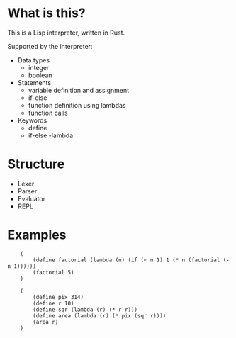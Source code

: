 # What is this?
This is a Lisp interpreter, written in Rust.

Supported by the interpreter:
- Data types
    - integer
    - boolean
- Statements
    - variable definition and assignment
    - if-else
    - function definition using lambdas
    - function calls
- Keywords
    - define
    - if-else
    -lambda

# Structure

- Lexer
- Parser
- Evaluator
- REPL

# Examples

```Lisp
    (
        (define factorial (lambda (n) (if (< n 1) 1 (* n (factorial (- n 1))))))
        (factorial 5)
    )
```

```Lisp
    (
        (define pix 314)
        (define r 10)
        (define sqr (lambda (r) (* r r)))
        (define area (lambda (r) (* pix (sqr r))))
        (area r)
    )
```